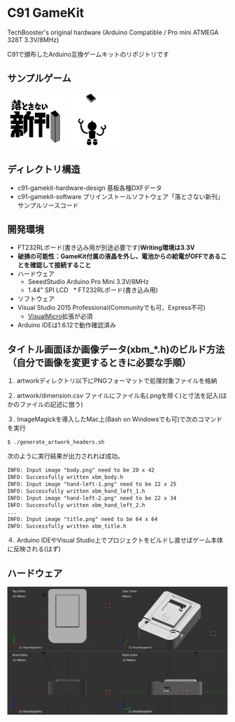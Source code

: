 # C91 GameKit 

TechBooster's original hardware  (Arduino Compatible / Pro mini ATMEGA 328T 3.3V/8MHz)

C91で頒布したArduino互換ゲームキットのリポジトリです

## サンプルゲーム
![](c91-gamekit-software/mockup/title.jpg)
![](c91-gamekit-software/mockup/mock.gif)

## ディレクトリ構造

 * c91-gamekit-hardware-design 基板各種DXFデータ
 * c91-gamekit-software プリインストールソフトウェア「落とさない新刊」サンプルソースコード

## 開発環境

 * FT232RLボード(書き込み用が別途必要です)__Writing環境は3.3V__
 * __破損の可能性：GameKit付属の液晶を外し、電池からの給電がOFFであることを確認して接続すること__
 * ハードウェア
   * SeeedStudio Arduino Pro Mini 3.3V/8MHz
   * 1.44" SPI LCD
   * FT232RLボード(書き込み用) 
 * ソフトウェア
 * Visual Studio 2015 Professional(Communityでも可、Express不可)
   * [VisualMicro](https://marketplace.visualstudio.com/items?itemName=VisualMicro.ArduinoIDEforVisualStudio)拡張が必須
 * Arduino IDEは1.6.12で動作確認済み

## タイトル画面ほか画像データ(xbm_*.h)のビルド方法（自分で画像を変更するときに必要な手順）

１. artworkディレクトリ以下にPNGフォーマットで処理対象ファイルを格納

２. artwork/dimension.csv ファイルにファイル名(.pngを除く)と寸法を記入(ほかのファイルの記述に倣う)

３. ImageMagickを導入したMac上(Bash on Windowsでも可)で次のコマンドを実行

```
$ ./generate_artwork_headers.sh
```

次のように実行結果が出力されれば成功。

```
INFO: Input image "body.png" need to be 20 x 42
INFO: Successfully written xbm_body.h
INFO: Input image "hand-left-1.png" need to be 22 x 25
INFO: Successfully written xbm_hand_left_1.h
INFO: Input image "hand-left-2.png" need to be 22 x 34
INFO: Successfully written xbm_hand_left_2.h
...
INFO: Input image "title.png" need to be 64 x 64
INFO: Successfully written xbm_title.h
```

４. Arduino IDEやVisual Studio上でプロジェクトをビルドし直せばゲーム本体に反映される(はず)

## ハードウェア
![筐体イメージ](c91-gamekit-hardware-design/image.png)
